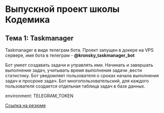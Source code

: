 # Выпускной проект школы Кодемика
## Тема 1: Taskmanager

Taskmanager в виде телеграм бота.
Проект запущен в докере на VPS сервере, имя бота в телеграм - **@kronsky_taskmanager_bot**

Бот умеет создавать задачи и управлять ими. Начинать и завершать выполнение задач, учитывать время выполнения задачи ,вести статистику. Бот уведомляет пользователя о сроках начала выполнения задач и просроке задач. Бот многопользовательский, для каждого пользователя создается отдельная таблица задач в базе данных.

environment: TELEGRAM_TOKEN


[Ссылка на резюме](https://yoshkar-ola.hh.ru/resume/1f941b4dff07b5c6170039ed1f654842796f52)
